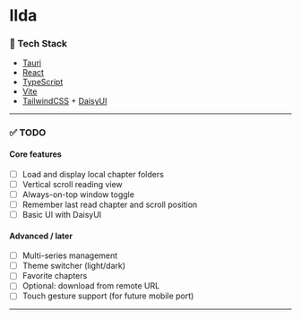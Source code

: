 # Ilda

### 🧪 Tech Stack

- [Tauri](https://tauri.app/)
- [React](https://reactjs.org/)
- [TypeScript](https://www.typescriptlang.org/)
- [Vite](https://vitejs.dev/)
- [TailwindCSS](https://tailwindcss.com/) + [DaisyUI](https://daisyui.com/)

---

### ✅ TODO

#### Core features

- [ ] Load and display local chapter folders
- [ ] Vertical scroll reading view
- [ ] Always-on-top window toggle
- [ ] Remember last read chapter and scroll position
- [ ] Basic UI with DaisyUI

#### Advanced / later

- [ ] Multi-series management
- [ ] Theme switcher (light/dark)
- [ ] Favorite chapters
- [ ] Optional: download from remote URL
- [ ] Touch gesture support (for future mobile port)

---
